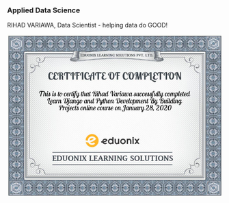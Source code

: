 ### Applied Data Science
RIHAD VARIAWA, Data Scientist - helping data do GOOD!

<p align="center">
  <img src="./ig/Django_and_Python_Development.png"/>
</p>

